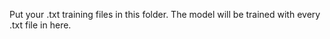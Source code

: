 Put your .txt training files in this folder. The model will be trained with every .txt file in here.